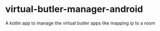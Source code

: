 # virtual-butler-manager-android

A kotlin app to manage the virtual butler apps like mapping ip to a room
